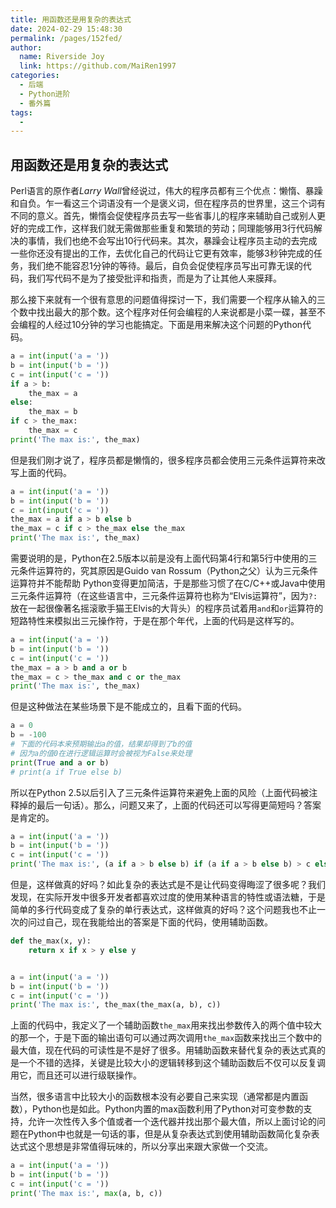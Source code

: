 ```yaml
---
title: 用函数还是用复杂的表达式
date: 2024-02-29 15:48:30
permalink: /pages/152fed/
author:
  name: Riverside Joy
  link: https://github.com/MaiRen1997
categories:
  - 后端
  - Python进阶
  - 番外篇
tags:
  - 
---
```

## 用函数还是用复杂的表达式

Perl语言的原作者*Larry Wall*曾经说过，伟大的程序员都有三个优点：懒惰、暴躁和自负。乍一看这三个词语没有一个是褒义词，但在程序员的世界里，这三个词有不同的意义。首先，懒惰会促使程序员去写一些省事儿的程序来辅助自己或别人更好的完成工作，这样我们就无需做那些重复和繁琐的劳动；同理能够用3行代码解决的事情，我们也绝不会写出10行代码来。其次，暴躁会让程序员主动的去完成一些你还没有提出的工作，去优化自己的代码让它更有效率，能够3秒钟完成的任务，我们绝不能容忍1分钟的等待。最后，自负会促使程序员写出可靠无误的代码，我们写代码不是为了接受批评和指责，而是为了让其他人来膜拜。

那么接下来就有一个很有意思的问题值得探讨一下，我们需要一个程序从输入的三个数中找出最大的那个数。这个程序对任何会编程的人来说都是小菜一碟，甚至不会编程的人经过10分钟的学习也能搞定。下面是用来解决这个问题的Python代码。

```Python
a = int(input('a = '))
b = int(input('b = '))
c = int(input('c = '))
if a > b:
	the_max = a
else:
	the_max = b
if c > the_max:
	the_max = c
print('The max is:', the_max)
```

但是我们刚才说了，程序员都是懒惰的，很多程序员都会使用三元条件运算符来改写上面的代码。

```Python
a = int(input('a = '))
b = int(input('b = '))
c = int(input('c = '))
the_max = a if a > b else b
the_max = c if c > the_max else the_max
print('The max is:', the_max)
```

需要说明的是，Python在2.5版本以前是没有上面代码第4行和第5行中使用的三元条件运算符的，究其原因是Guido van Rossum（Python之父）认为三元条件运算符并不能帮助 Python变得更加简洁，于是那些习惯了在C/C++或Java中使用三元条件运算符（在这些语言中，三元条件运算符也称为“Elvis运算符”，因为`?:`放在一起很像著名摇滚歌手猫王Elvis的大背头）的程序员试着用`and`和`or`运算符的短路特性来模拟出三元操作符，于是在那个年代，上面的代码是这样写的。

```Python
a = int(input('a = '))
b = int(input('b = '))
c = int(input('c = '))
the_max = a > b and a or b
the_max = c > the_max and c or the_max
print('The max is:', the_max)
```

但是这种做法在某些场景下是不能成立的，且看下面的代码。

```Python
a = 0
b = -100
# 下面的代码本来预期输出a的值，结果却得到了b的值
# 因为a的值0在进行逻辑运算时会被视为False来处理
print(True and a or b)
# print(a if True else b)
```

所以在Python 2.5以后引入了三元条件运算符来避免上面的风险（上面代码被注释掉的最后一句话）。那么，问题又来了，上面的代码还可以写得更简短吗？答案是肯定的。

```Python
a = int(input('a = '))
b = int(input('b = '))
c = int(input('c = '))
print('The max is:', (a if a > b else b) if (a if a > b else b) > c else c)
```

但是，这样做真的好吗？如此复杂的表达式是不是让代码变得晦涩了很多呢？我们发现，在实际开发中很多开发者都喜欢过度的使用某种语言的特性或语法糖，于是简单的多行代码变成了复杂的单行表达式，这样做真的好吗？这个问题我也不止一次的问过自己，现在我能给出的答案是下面的代码，使用辅助函数。

```Python
def the_max(x, y):
	return x if x > y else y


a = int(input('a = '))
b = int(input('b = '))
c = int(input('c = '))
print('The max is:', the_max(the_max(a, b), c))
```

上面的代码中，我定义了一个辅助函数`the_max`用来找出参数传入的两个值中较大的那一个，于是下面的输出语句可以通过两次调用`the_max`函数来找出三个数中的最大值，现在代码的可读性是不是好了很多。用辅助函数来替代复杂的表达式真的是一个不错的选择，关键是比较大小的逻辑转移到这个辅助函数后不仅可以反复调用它，而且还可以进行级联操作。

当然，很多语言中比较大小的函数根本没有必要自己来实现（通常都是内置函数），Python也是如此。Python内置的max函数利用了Python对可变参数的支持，允许一次性传入多个值或者一个迭代器并找出那个最大值，所以上面讨论的问题在Python中也就是一句话的事，但是从复杂表达式到使用辅助函数简化复杂表达式这个思想是非常值得玩味的，所以分享出来跟大家做一个交流。

```Python
a = int(input('a = '))
b = int(input('b = '))
c = int(input('c = '))
print('The max is:', max(a, b, c))
```

